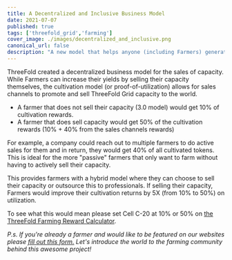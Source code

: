 ```yaml
---
title: A Decentralized and Inclusive Business Model
date: 2021-07-07
published: true
tags: ['threefold_grid','farming']
cover_image: ./images/decentralized_and_inclusive.png
canonical_url: false
description: "A new model that helps anyone (including Farmers) generate income by selling capacity."
---
```


ThreeFold created a decentralized business model for the sales of capacity. While Farmers can increase their yields by selling their capacity themselves, the cultivation model (or proof-of-utilization) allows for sales channels to promote and sell ThreeFold Grid capacity to the world.  

- A farmer that does not sell their capacity (3.0 model) would get 10% of cultivation rewards.
- A farmer that does sell capacity would get 50% of the cultivation rewards (10% + 40% from the sales channels rewards)

For example, a company could reach out to multiple farmers to do active sales for them and in return, they would get 40% of all cultivated tokens. This is ideal for the more "passive" farmers that only want to farm without having to actively sell their capacity.

This provides farmers with a hybrid model where they can choose to sell their capacity or outsource this to professionals. If selling their capacity, Farmers would improve their cultivation returns by 5X (from 10% to 50%) on utilization. 

To see what this would mean please set Cell C-20 at 10% or 50% on [the ThreeFold Farming Reward Calculator](https://library.threefold.me/info/tfgrid/#/farming/farming_calculator).

_P.s. If you're already a farmer and would like to be featured on our websites please [fill out this form.](https://forms.gle/cW6uFUhkohSw81KT6) Let's introduce the world to the farming community behind this awesome project!_
